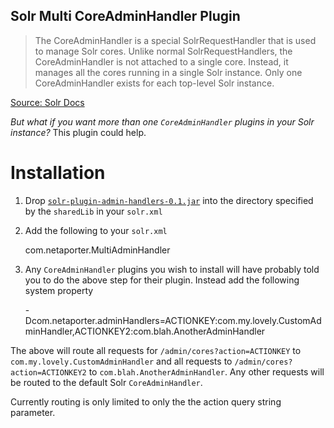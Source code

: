 Solr Multi CoreAdminHandler Plugin
----------------------------------

> The CoreAdminHandler is a special SolrRequestHandler that is used to manage Solr cores. Unlike normal SolrRequestHandlers, the CoreAdminHandler is not attached to a single core. Instead, it manages all the cores running in a single Solr instance. Only one CoreAdminHandler exists for each top-level Solr instance.

[Source: Solr Docs](https://cwiki.apache.org/confluence/display/solr/CoreAdmin+API)

*But what if you want more than one `CoreAdminHandler` plugins in your Solr instance?* This plugin could help.

# Installation

1) Drop [`solr-plugin-admin-handlers-0.1.jar`](http://search.maven.org/remotecontent?filepath=com/netaporter/solr-plugin-admin-handlers/0.1/solr-plugin-admin-handlers-0.1.jar) into the directory specified by the `sharedLib` in your `solr.xml`

2) Add the following to your `solr.xml`

    <str name="adminHandler">com.netaporter.MultiAdminHandler</str>

3) Any `CoreAdminHandler` plugins you wish to install will have probably told you to do the above step for their plugin.
Instead add the following system property

    -Dcom.netaporter.adminHandlers=ACTIONKEY:com.my.lovely.CustomAdminHandler,ACTIONKEY2:com.blah.AnotherAdminHandler

The above will route all requests for `/admin/cores?action=ACTIONKEY` to `com.my.lovely.CustomAdminHandler` and all
requests to `/admin/cores?action=ACTIONKEY2` to `com.blah.AnotherAdminHandler`. Any other requests will be routed to
the default Solr `CoreAdminHandler`.

Currently routing is only limited to only the the action query string parameter.
